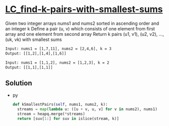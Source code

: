 # [LC_find-k-pairs-with-smallest-sums](https://leetcode.com/problems/find-k-pairs-with-smallest-sums)

Given two integer arrays nums1 and nums2 sorted in ascending order and an integer k
Define a pair (u, v) which consists of one element from first array and one element from second array
Return k pairs (u1, v1), (u2, v2), ..., (uk, vk) with smallest sums

```txt
Input: nums1 = [1,7,11], nums2 = [2,4,6], k = 3
Output: [[1,2],[1,4],[1,6]]

Input: nums1 = [1,1,2], nums2 = [1,2,3], k = 2
Output: [[1,1],[1,1]]
```

## Solution

* py

  ```py
  def kSmallestPairs(self, nums1, nums2, k):
    streams = map(lambda u: ([u + v, u, v] for v in nums2), nums1)
    stream = heapq.merge(*streams)
    return [suv[1:] for suv in islice(stream, k)]
  ```
